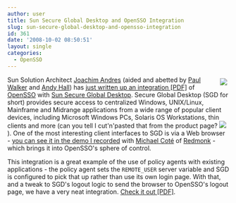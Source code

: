 ```yaml
---
author: user
title: Sun Secure Global Desktop and OpenSSO Integration
slug: sun-secure-global-desktop-and-opensso-integration
id: 361
date: '2008-10-02 08:50:51'
layout: single
categories:
  - OpenSSO
---
```


<span style="margin: 5px; float: right;">[![](http://fr.sun.com/teleweb/ssgds/images/I1_sun_secure_global_desktop.jpg)](https://opensso.dev.java.net/files/documents/3676/112554/SecureGlobalDesktop-OpenSSO-Integration.pdf)</span>

Sun Solution Architect [Joachim Andres](http://blogs.sun.com/joachimandres/) (aided and abetted by [Paul Walker](http://blogs.sun.com/illgetmycoat/) and [Andy Hall](http://blogs.sun.com/fatbloke/)) has [just written up an integration [PDF]](https://opensso.dev.java.net/files/documents/3676/112554/SecureGlobalDesktop-OpenSSO-Integration.pdf) of [OpenSSO](http://opensso.org/) with [Sun Secure Global Desktop](http://www.sun.com/software/products/sgd/index.jsp). Secure Global Desktop (SGD for short) provides secure access to centralized Windows, UNIX/Linux, Mainframe and Midrange applications from a wide range of popular client devices, including Microsoft Windows PCs, Solaris OS Workstations, thin clients and more (can you tell I cut'n'pasted that from the product page? ![](http://blogs.sun.com/images/smileys/smile.gif)). One of the most interesting client interfaces to SGD is via a Web browser - [you can see it in the demo I recorded](https://archive.org/details/Redmonk-DemoOpenSSOGetsSaaSyFederatedIdentityAcrossTheFirewall360) with [Michael Coté](http://www.redmonk.com/cote/) of [Redmonk](http://www.redmonk.com/) - which brings it into OpenSSO's sphere of control.

This integration is a great example of the use of policy agents with existing applications - the policy agent sets the `REMOTE_USER` server variable and SGD is configured to pick that up rather than use its own login page. With that, and a tweak to SGD's logout logic to send the browser to OpenSSO's logout page, we have a very neat integration. [Check it out [PDF]](https://opensso.dev.java.net/files/documents/3676/112554/SecureGlobalDesktop-OpenSSO-Integration.pdf).